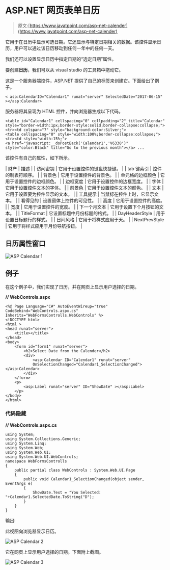 # ASP.NET 网页表单日历

> 原文:[https://www.javatpoint.com/asp-net-calender](https://www.javatpoint.com/asp-net-calender)

它用于在日历中显示可选日期。它还显示与特定日期相关的数据。该控件显示日历，用户可以通过该日历移动到任何一年中的任何一天。

我们还可以设置显示日历中指定日期的“选定日期”属性。

要创建**日历**，我们可以从 visual studio 的工具箱中拖动它。

这是一个服务器端控件，ASP.NET 提供了自己的标签来创建它。下面给出了例子。

```
< asp:CalendarID="Calendar1" runat="server" SelectedDate="2017-06-15" ></asp:Calendar>

```

服务器将其呈现为 HTML 控件，并向浏览器生成以下代码。

```
<table id="Calendar1" cellspacing="0" cellpadding="2" title="Calendar" 
style="border-width:1px;border-style:solid;border-collapse:collapse;">
<tr><td colspan="7" style="background-color:Silver;">
<table cellspacing="0" style="width:100%;border-collapse:collapse;">
<tr><td style="width:15%;">
<a href="javascript:__doPostBack('Calendar1','V6330')" 
style="color:Black" title="Go to the previous month"></a> ...

```

该控件有自己的属性，如下所示。

| 财产 | 描述 |
| 访问密钥 | 它用于设置控件的键盘快捷键。 |
| tab 键索引 | 控件的制表符顺序。 |
| 背景色 | 它用于设置控件的背景色。 |
| 单元格的边框颜色 | 它用于设置控件的边框颜色。 |
| 边框宽度 | 它用于设置控件的边框宽度。 |
| 字体 | 它用于设置控件文本的字体。 |
| 前景色 | 它用于设置控件文本的颜色。 |
| 文本 | 它用于设置要为控件显示的文本。 |
| 工具提示 | 当鼠标在控件上时，它显示文本。 |
| 看得见的 | 设置窗体上控件的可见性。 |
| 高度 | 它用于设置控件的高度。 |
| 宽度 | 它用于设置控件的宽度。 |
| 下一个月文本 | 它用于设置下个月按钮的文本。 |
| TitleFormat | 它设置标题中月份标题的格式。 |
| DayHeaderStyle | 用于设置日标题行的样式。 |
| 日间风格 | 它用于将样式应用于天。 |
| NextPrevStyle | 它用于将样式应用于月份导航按钮。 |

## 日历属性窗口

![ASP Calendar 1](../Images/50c17b08c870de36f515059534a75ec6.png)

## 例子

在这个例子中，我们实现了日历，并在网页上显示用户选择的日期。

**// WebControls.aspx**

```
<%@ Page Language="C#" AutoEventWireup="true" CodeBehind="WebControls.aspx.cs"
Inherits="WebFormsControlls.WebControls" %>
<!DOCTYPE html>
<html >
<head runat="server">
    <title></title>
</head>
<body>
    <form id="form1" runat="server">
        <h2>Select Date from the Calender</h2>
        <div>
            <asp:Calendar ID="Calendar1" runat="server" 
            OnSelectionChanged="Calendar1_SelectionChanged"></asp:Calendar>
        </div>
    </form>
    <p>
        <asp:Label runat="server" ID="ShowDate" ></asp:Label>
    </p>
</body>
</html>

```

### 代码隐藏

**// WebControls.aspx.cs**

```
using System;
using System.Collections.Generic;
using System.Linq;
using System.Web;
using System.Web.UI;
using System.Web.UI.WebControls;
namespace WebFormsControlls
{
    public partial class WebControls : System.Web.UI.Page
    {
        public void Calendar1_SelectionChanged(object sender, EventArgs e)
        {
            ShowDate.Text = "You Selected: "+Calendar1.SelectedDate.ToString("D");
        }
    }
}

```

输出:

此视图向浏览器显示日历。

![ASP Calendar 2](../Images/2034d244141f55351034651912f6be8f.png)

它在网页上显示用户选择的日期。下面附上截图。

![ASP Calendar 3](../Images/c71a3315a887727a34b2e4ace0ddc788.png)